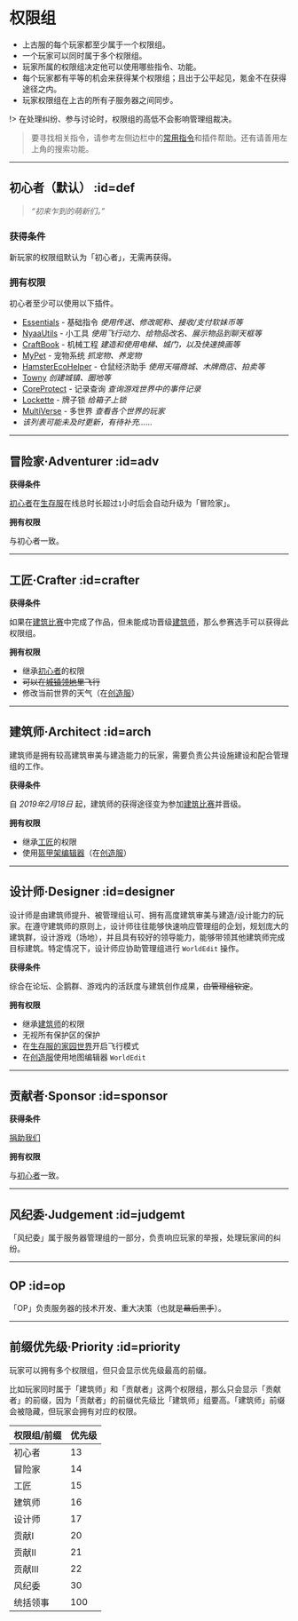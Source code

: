 [server-survival]: /mc-servers/vanilla.md#survival
[server-creative]: /mc-servers/vanilla.md#creative
[worlds-of-survival]: /welcome/worlds-of-survival.md#home

# 权限组

* 上古服的每个玩家都至少属于一个权限组。
* 一个玩家可以同时属于多个权限组。
* 玩家所属的权限组决定他可以使用哪些指令、功能。
* 每个玩家都有平等的机会来获得某个权限组；且出于公平起见，氪金不在获得途径之内。
* 玩家权限组在上古的所有子服务器之间同步。

!> 在处理纠纷、参与讨论时，权限组的高低不会影响管理组裁决。

> 要寻找相关指令，请参考左侧边栏中的[常用指令](/welcome/commands.md)和插件帮助。还有请善用左上角的搜索功能。

----

## 初心者（默认） :id=def

> *“初来乍到的萌新们。”*

### 获得条件

新玩家的权限组默认为「初心者」，无需再获得。

### 拥有权限

初心者至少可以使用以下插件。

* [Essentials](/welcome/commands.md#ess) - 基础指令 *使用传送、修改昵称、接收/支付软妹币等*
* [NyaaUtils](/plugins/nu.md) - 小工具 *使用飞行动力、给物品改名、展示物品到聊天框等*
* [CraftBook](/plugins/craftbook.md) - 机械工程 *建造和使用电梯、城门，以及快速换画等*
* [MyPet](/plugins/mypet.md) - 宠物系统 *抓宠物、养宠物*
* [HamsterEcoHelper](/plugins/trade.md) - 仓鼠经济助手 *使用天喵商城、木牌商店、拍卖等*
* [Towny](/plugins/towny.md) *创建城镇、圈地等*
* [CoreProtect](/plugins/logblock.md) - 记录查询 *查询游戏世界中的事件记录*
* [Lockette](/welcome/commands.md#lock) - 牌子锁 *给箱子上锁*
* [MultiVerse](/welcome/commands.md#mv) - 多世界 *查看各个世界的玩家*
* *该列表可能未及时更新，有待补充……*

----

## 冒险家·Adventurer :id=adv

**获得条件**

[初心者](#def)在[生存服][server-survival]在线总时长超过`1`小时后会自动升级为「冒险家」。

**拥有权限**

与初心者一致。

----

## 工匠·Crafter :id=crafter

**获得条件**

如果在[建筑比赛](games/build.md)中完成了作品，但未能成功晋级[建筑师](#arch)，那么参赛选手可以获得此权限组。

**拥有权限**

* 继承[初心者](#def)的权限
* ~~可以在[城镇领地](/plugins/towny.md)里飞行~~
* 修改当前世界的天气（在[创造服][server-creative]）

----

## 建筑师·Architect :id=arch

建筑师是拥有较高建筑审美与建造能力的玩家，需要负责公共设施建设和配合管理组的工作。

**获得条件**

自 *2019年2月18日* 起，建筑师的获得途径变为参加[建筑比赛](games/build.md)并晋级。

**拥有权限**

* 继承[工匠](#crafter)的权限
* 使用[盔甲架编辑器](../plugins/ast.md)（在[创造服][server-creative]）

----

## 设计师·Designer :id=designer

设计师是由建筑师提升、被管理组认可、拥有高度建筑审美与建造/设计能力的玩家。在遵守建筑师的原则上，设计师往往能够快速响应管理组的企划，规划庞大的建筑群，设计游戏（场地），并且具有较好的领导能力，能够带领其他建筑师完成目标建筑。特定情况下，设计师应协助管理组进行 `WorldEdit` 操作。

**获得条件**

综合在论坛、企鹅群、游戏内的活跃度与建筑创作成果，~~由管理组钦定~~。

**拥有权限**

* 继承[建筑师](#arch)的权限
* 无视所有保护区的保护
* 在[生存服的家园世界][worlds-of-survival]开启飞行模式
* 在[创造服][server-creative]使用地图编辑器 `WorldEdit`

----

## 贡献者·Sponsor :id=sponsor

**获得条件**

[捐助我们](/sponsor.md)

**拥有权限**

与[初心者](#def)一致。

----

## 风纪委·Judgement :id=judgemt

「风纪委」属于服务器管理组的一部分，负责响应玩家的举报，处理玩家间的纠纷。

<!-- [参与贡献](/sponsor.md) -->

----

## OP :id=op

「OP」负责服务器的技术开发、重大决策（也就是~~幕后黑手~~）。

<!-- [参与贡献](/sponsor.md) -->

----

## 前缀优先级·Priority :id=priority

玩家可以拥有多个权限组，但只会显示优先级最高的前缀。

比如玩家同时属于「建筑师」和「贡献者」这两个权限组，那么只会显示「贡献者」的前缀，因为「贡献者」的前缀优先级比「建筑师」组要高。「建筑师」前缀会被隐藏，但玩家会拥有对应的权限。

| 权限组/前缀 | 优先级 |
| ----------- | ------ |
| 初心者      | 13     |
| 冒险家      | 14     |
| 工匠        | 15     |
| 建筑师      | 16     |
| 设计师      | 17     |
| 贡献I       | 20     |
| 贡献II      | 21     |
| 贡献III     | 22     |
| 风纪委      | 30     |
| 统括领事    | 100    |
